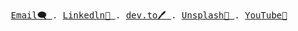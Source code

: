 <p align="center">
  <samp>
    <a href = "mailto: batuhnpc@gmail.com">Email🗨️ </a> .
    <a href="https://www.linkedin.com/in/batuhanipci/">Linkedln💼 </a> .
    <a href="https://dev.to/batunpc">dev.to🖊️ </a> .
    <a href="https://unsplash.com/@batunpc">Unsplash📸 </a> .
    <a href="https://www.youtube.com/channel/UC8vs6tM7ibSF0vbd_Zaqx0Q">YouTube🎥 </a> 
  </samp> 
</p>

